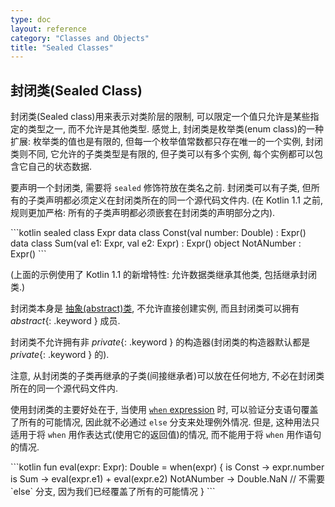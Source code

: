 ```yaml
---
type: doc
layout: reference
category: "Classes and Objects"
title: "Sealed Classes"
---
```


## 封闭类(Sealed Class)

封闭类(Sealed class)用来表示对类阶层的限制, 可以限定一个值只允许是某些指定的类型之一, 而不允许是其他类型. 感觉上, 封闭类是枚举类(enum class)的一种扩展: 枚举类的值也是有限的, 但每一个枚举值常数都只存在唯一的一个实例, 封闭类则不同, 它允许的子类类型是有限的, 但子类可以有多个实例, 每个实例都可以包含它自己的状态数据.

要声明一个封闭类, 需要将 `sealed` 修饰符放在类名之前. 封闭类可以有子类, 但所有的子类声明都必须定义在封闭类所在的同一个源代码文件内. (在 Kotlin 1.1 之前, 规则更加严格: 所有的子类声明都必须嵌套在封闭类的声明部分之内).

<div class="sample" markdown="1" theme="idea" data-highlight-only>
```kotlin
sealed class Expr
data class Const(val number: Double) : Expr()
data class Sum(val e1: Expr, val e2: Expr) : Expr()
object NotANumber : Expr()
```
</div>

(上面的示例使用了 Kotlin 1.1 的新增特性: 允许数据类继承其他类, 包括继承封闭类.)

封闭类本身是 [抽象(abstract)类](classes.html#abstract-classes), 不允许直接创建实例, 而且封闭类可以拥有 *abstract*{: .keyword } 成员.

封闭类不允许拥有非 *private*{: .keyword } 的构造器(封闭类的构造器默认都是 *private*{: .keyword } 的).

注意, 从封闭类的子类再继承的子类(间接继承者)可以放在任何地方, 不必在封闭类所在的同一个源代码文件内.

使用封闭类的主要好处在于, 当使用 [`when` expression](control-flow.html#when-expression) 时, 可以验证分支语句覆盖了所有的可能情况, 因此就不必通过 `else` 分支来处理例外情况.
但是, 这种用法只适用于将 `when` 用作表达式(使用它的返回值)的情况, 而不能用于将 `when` 用作语句的情况.

<div class="sample" markdown="1" theme="idea" data-highlight-only>
```kotlin
fun eval(expr: Expr): Double = when(expr) {
    is Const -> expr.number
    is Sum -> eval(expr.e1) + eval(expr.e2)
    NotANumber -> Double.NaN
    // 不需要 `else` 分支, 因为我们已经覆盖了所有的可能情况
}
```
</div>
